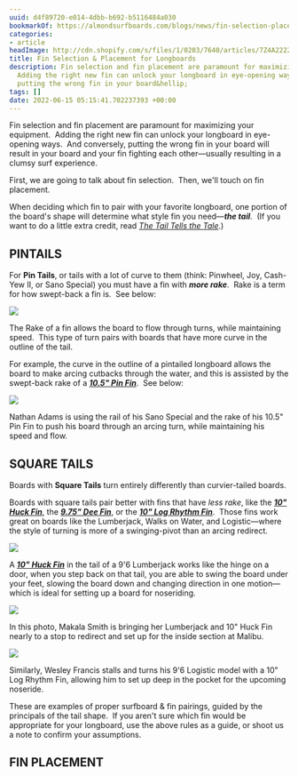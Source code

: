 ```yaml
---
uuid: d4f89720-e014-4dbb-b692-b5116484a030
bookmarkOf: https://almondsurfboards.com/blogs/news/fin-selection-placement-for-longboards?_kx=WJeE3QQCOcj1C5-kKTUTnVQwLixGXGjdFW4dPGeJnNo%3D.Hb5zTY
categories:
- article
headImage: http://cdn.shopify.com/s/files/1/0203/7640/articles/7Z4A2222_1200x.jpg?v=1655138348
title: Fin Selection & Placement for Longboards
description: Fin selection and fin placement are paramount for maximizing your equipment.
  Adding the right new fin can unlock your longboard in eye-opening ways. And conversely,
  putting the wrong fin in your board&hellip;
tags: []
date: 2022-06-15 05:15:41.702237393 +00:00
---
```


Fin selection and fin placement are paramount for maximizing your equipment.  Adding the right new fin can unlock your longboard in eye-opening ways.  And conversely, putting the wrong fin in your board will result in your board and your fin fighting each other—usually resulting in a clumsy surf experience.

First, we are going to talk about fin selection.  Then, we'll touch on fin placement.

When deciding which fin to pair with your favorite longboard, one portion of the board's shape will determine what style fin you need—_**the tail**_.  (If you want to do a little extra credit, read [_The Tail Tells the Tale_](https://almondsurfboards.com/blogs/news/the-tail-tells-the-tale).) 

PINTAILS
--------

For **Pin Tails**, or tails with a lot of curve to them (think: Pinwheel, Joy, Cash-Yew II, or Sano Special) you must have a fin with _**more rake**_.  Rake is a term for how swept-back a fin is.  See below:

![](https://cdn.shopify.com/s/files/1/0203/7640/files/fin_rake_1024x1024.jpg?v=1655136095)

The Rake of a fin allows the board to flow through turns, while maintaining speed.  This type of turn pairs with boards that have more curve in the outline of the tail. 

For example, the curve in the outline of a pintailed longboard allows the board to make arcing cutbacks through the water, and this is assisted by the swept-back rake of a [_**10.5" Pin Fin**_](https://almondsurfboards.com/collections/fins).  See below:

![](https://cdn.shopify.com/s/files/1/0203/7640/files/IMG_6375Nate_82d79592-9557-4cca-8151-2f749287b270_1024x1024.jpg?v=1655136426)

Nathan Adams is using the rail of his Sano Special and the rake of his 10.5" Pin Fin to push his board through an arcing turn, while maintaining his speed and flow.

SQUARE TAILS
------------

Boards with **Square Tails** turn entirely differently than curvier-tailed boards.

Boards with square tails pair better with fins that have _less rake_, like the [_**10" Huck Fin**_](https://almondsurfboards.com/collections/fins), the [_**9.75" Dee Fin**_](https://almondsurfboards.com/collections/fins), or the [_**10" Log Rhythm Fin**_](https://almondsurfboards.com/collections/fins).  Those fins work great on boards like the Lumberjack, Walks on Water, and Logistic—where the style of turning is more of a swinging-pivot than an arcing redirect.

![](https://cdn.shopify.com/s/files/1/0203/7640/files/fin_rake_1024x1024.jpg?v=1655136095)

A [_**10" Huck Fin**_](https://almondsurfboards.com/collections/fins) in the tail of a 9'6 Lumberjack works like the hinge on a door, when you step back on that tail, you are able to swing the board under your feet, slowing the board down and changing direction in one motion—which is ideal for setting up a board for noseriding. 

![](https://cdn.shopify.com/s/files/1/0203/7640/files/MG_8851_1024x1024.jpg?v=1655137127)

In this photo, Makala Smith is bringing her Lumberjack and 10" Huck Fin nearly to a stop to redirect and set up for the inside section at Malibu.

![](https://cdn.shopify.com/s/files/1/0203/7640/files/MG_2869_1024x1024.jpg?v=1655137344)

Similarly, Wesley Francis stalls and turns his 9'6 Logistic model with a 10" Log Rhythm Fin, allowing him to set up deep in the pocket for the upcoming noseride.

These are examples of proper surfboard & fin pairings, guided by the principals of the tail shape.  If you aren't sure which fin would be appropriate for your longboard, use the above rules as a guide, or shoot us a note to confirm your assumptions.

FIN PLACEMENT
---
